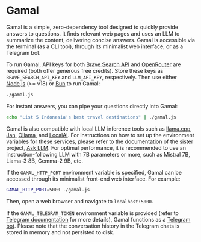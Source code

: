 # Gamal

Gamal is a simple, zero-dependency tool designed to quickly provide answers to questions. It finds relevant web pages and uses an LLM to summarize the content, delivering concise answers.  Gamal is accessible via the terminal (as a CLI tool), through its minimalist web interface, or as a Telegram bot.

To run Gamal, API keys for both [Brave Search API](https://brave.com/search/api/) and [OpenRouter](https://openrouter.ai) are required (both offer generous free credits). Store these keys as `BRAVE_SEARCH_API_KEY` and `LLM_API_KEY`, respectively. Then use either [Node.js](https://nodejs.org) (>= v18) or [Bun](https://bun.sh) to run Gamal:

```bash
./gamal.js
```

For instant answers, you can pipe your questions directly into Gamal:
```bash
echo "List 5 Indonesia's best travel destinations" | ./gamal.js
```

Gamal is also compatible with local LLM inference tools such as [llama.cpp](https://github.com/ggerganov/llama.cpp), [Jan](https://jan.ai), [Ollama](https://ollama.com), and [LocalAI](https://localai.io). For instructions on how to set up the environment variables for these services, please refer to the documentation of the sister project, [Ask LLM](https://github.com/ariya/ask-llm?tab=readme-ov-file#using-local-llm-servers). For optimal performance, it is recommended to use an instruction-following LLM with 7B parameters or more, such as Mistral 7B, Llama-3 8B, Gemma-2 9B, etc.

If the `GAMAL_HTTP_PORT` environment variable is specified, Gamal can be accessed through its minimalist front-end web interface. For example:
```bash
GAMAL_HTTP_PORT=5000 ./gamal.js
```
Then, open a web browser and navigate to `localhost:5000`.

If the `GAMAL_TELEGRAM_TOKEN` environment variable is provided (refer to [Telegram documentation](https://core.telegram.org/bots/tutorial#obtain-your-bot-token) for more details), Gamal functions as a [Telegram bot](https://core.telegram.org/bots). Please note that the conversation history in the Telegram chats is stored in memory and not persisted to disk.
